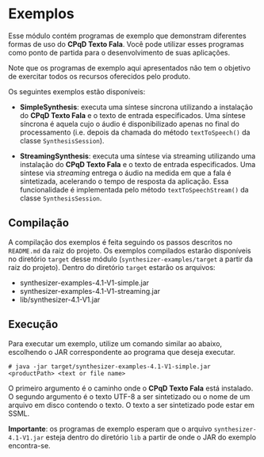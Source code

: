 # Exemplos

Esse módulo contém programas de exemplo que demonstram diferentes formas de uso do **CPqD Texto Fala**. Você pode utilizar esses programas como ponto de partida para o desenvolvimento de suas aplicações.

Note que os programas de exemplo aqui apresentados não tem o objetivo de exercitar todos os recursos oferecidos pelo produto.

Os seguintes exemplos estão disponíveis:

* **SimpleSynthesis**: executa uma síntese síncrona utilizando a instalação do **CPqD Texto Fala** e o texto de entrada especificados. Uma síntese síncrona é aquela cujo o áudio é disponibilizado apenas no final do processamento (i.e. depois da chamada do método ``textToSpeech()`` da classe ``SynthesisSession``).

* **StreamingSynthesis**: executa uma síntese via streaming utilizando uma instalação do **CPqD Texto Fala** e o texto de entrada especificados. Uma síntese via *streaming* entrega o áudio na medida em que a fala é sintetizada, acelerando o tempo de resposta da aplicação. Essa funcionalidade é implementada pelo método ``textToSpeechStream()`` da classe ``SynthesisSession``.

## Compilação

A compilação dos exemplos é feita seguindo os passos descritos no ``README.md`` da raiz do projeto. Os exemplos compilados estarão disponíveis no diretório ``target`` desse módulo (``synthesizer-examples/target`` a partir da raiz do projeto). Dentro do diretório ``target`` estarão os arquivos:

* synthesizer-examples-4.1-V1-simple.jar
* synthesizer-examples-4.1-V1-streaming.jar
* lib/synthesizer-4.1-V1.jar

## Execução

Para executar um exemplo, utilize um comando similar ao abaixo, escolhendo o JAR correspondente ao programa que deseja executar.

	# java -jar target/synthesizer-examples-4.1-V1-simple.jar <productPath> <text or file name> 

O primeiro argumento é o caminho onde o **CPqD Texto Fala** está instalado. O segundo argumento é o texto UTF-8 a ser sintetizado ou o nome de um arquivo em disco contendo o texto. O texto a ser sintetizado pode estar em SSML.

**Importante**: os programas de exemplo esperam que o arquivo ``synthesizer-4.1-V1.jar`` esteja dentro do diretório ``lib`` a partir de onde o JAR do exemplo encontra-se.
